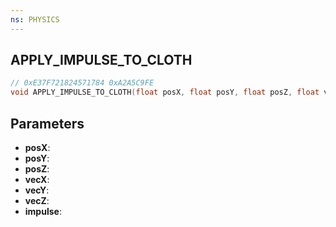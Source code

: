 ```yaml
---
ns: PHYSICS
---
```

## APPLY_IMPULSE_TO_CLOTH

```c
// 0xE37F721824571784 0xA2A5C9FE
void APPLY_IMPULSE_TO_CLOTH(float posX, float posY, float posZ, float vecX, float vecY, float vecZ, float impulse);
```


## Parameters
* **posX**: 
* **posY**: 
* **posZ**: 
* **vecX**: 
* **vecY**: 
* **vecZ**: 
* **impulse**: 


